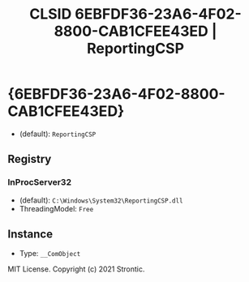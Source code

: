 ﻿---
title: "CLSID 6EBFDF36-23A6-4F02-8800-CAB1CFEE43ED | ReportingCSP"
excerpt: What is COM-Object CLSID 6EBFDF36-23A6-4F02-8800-CAB1CFEE43ED?
---

# {6EBFDF36-23A6-4F02-8800-CAB1CFEE43ED}

* (default): `ReportingCSP`

## Registry


### InProcServer32

* (default): `C:\Windows\System32\ReportingCSP.dll`
* ThreadingModel: `Free`

## Instance

* Type: `__ComObject`

MIT License. Copyright (c) 2021 Strontic.


